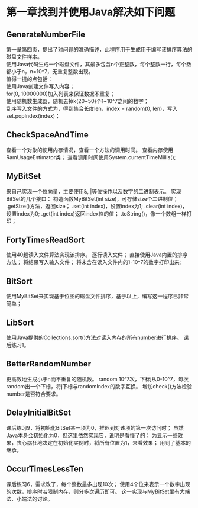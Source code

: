 # 第一章找到并使用Java解决如下问题

## GenerateNumberFile
第一章第四页，提出了对问题的准确描述，此程序用于生成用于编写该排序算法的磁盘文件样本。    
使用Java代码生成一个磁盘文件，其最多包含n个正整数，每个整数一行，每个数都小于n，n=10^7，无重复整数出现。    
值得一提的点包括：    
使用Java创建文件写入内容；    
for(0, 10000000)加入列表来保证数据不重复；    
使用随机数生成器，随机去掉k(20~50)个1~10^7之间的数字；    
乱序写入文件的方式为，得到集合长度len，index = random(0, len)，写入set.popIndex(index)；    

## CheckSpaceAndTime
查看一个对象的使用内存情况，查看一个方法的调用时间。
查看内存使用RamUsageEstimator类；
查看调用时间使用System.currentTimeMillis();

## MyBitSet
来自己实现一个位向量，主要使用&, |等位操作以及数字的二进制表示。
实现BitSet的几个接口：
构造函数MyBitSet(int size)，可存储size个二进制位；
.getSize()方法，返回size；
.set(int index)，设置index为1;
.clear(int index)，设置index为0;
.get(int index)返回index位的值；
.toString()，像一个数组一样打印；

## FortyTimesReadSort
使用40趟读入文件算法实现该排序。
逐行读入文件；
直接使用Java内置的排序方法；
将结果写入输入文件；
将未含在读入文件内的1-10^7的数字打印出来;

## BitSort
使用MyBitSet来实现基于位图的磁盘文件排序，基于以上，编写这一程序已非常简单；

## LibSort
使用Java提供的Collections.sort()方法对读入内存的所有number进行排序。
课后练习1。

## BetterRandomNumber
更高效地生成小于n而不重复的随机数。
random 10^7次，下标j从0-10^7，每次random出一个下标，将j下标与randomIndex的数字互换。
增加check()方法检验number是否符合要求。

## DelayInitialBitSet
课后练习9，将初始化BitSet某一项为0，推迟到对该项的第一次访问时；
虽然Java本身会初始化为0，但这里依然实现它，说明是看懂了的；
为显示一些效果，丧心病狂地决定在初始化实例时，将所有位置为1，来看效果；
用到了基本的继承。

## OccurTimesLessTen
课后练习6，需求改了，每个整数最多出现10次；
使用4个位来表示一个数字出现的次数，排序时若限制内存，则分多次遍历即可。
这一实现与MyBitSet里有大端法、小端法的讨论。